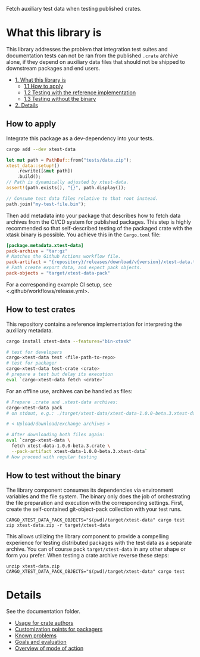 Fetch auxiliary test data when testing published crates.

# What this library is

This library addresses the problem that integration test suites and
documentation tests can not be ran from the published `.crate` archive alone,
if they depend on auxiliary data files that should not be shipped to downstream
packages and end users.

- [1. What this library is](#what-this-library-is)
  - [1.1 How to apply](#how-to-apply)
  - [1.2 Testing with the reference implementation](#how-to-test-crates)
  - [1.3 Testing without the binary](#how-to-test-without-the-binary)
- [2. Details](#details)

## How to apply

Integrate this package as a dev-dependency into your tests.

```bash
cargo add --dev xtest-data
```

```rust
let mut path = PathBuf::from("tests/data.zip");
xtest_data::setup!()
    .rewrite([&mut path])
    .build();
// Path is dynamically adjusted by xtest-data.
assert!(path.exists(), "{}", path.display());

// Consume test data files relative to that root instead.
path.join("my-test-file.bin");
```

Then add metadata into your package that describes how to fetch data archives
from the CI/CD system for published packages. This step is highly recommended
so that self-described testing of the packaged crate with the xtask binary is
possible. You achieve this in the `Cargo.toml` file:

```toml
[package.metadata.xtest-data]
pack-archive = "tar:gz"
# Matches the Github Actions workflow file.
pack-artifact = "{repository}/releases/download/v{version}/xtest-data.tar.gz"
# Path create export data, and expect pack objects.
pack-objects = "target/xtest-data-pack"
```

For a corresponding example CI setup, see <.github/workflows/release.yml>.

## How to test crates

This repository contains a reference implementation for interpreting the
auxiliary metadata.

```bash
cargo install xtest-data --features="bin-xtask"

# test for developers
cargo-xtest-data test <file-path-to-repo>
# test for packager
cargo-xtest-data test-crate <crate>
# prepare a test but delay its execution
eval `cargo-xtest-data fetch <crate>`
```

For an offline use, archives can be handled as files:

```bash
# Prepare .crate and .xtest-data archives:
cargo-xtest-data pack
# on stdout, e.g.: ./target/xtest-data/xtest-data-1.0.0-beta.3.xtest-data

# < Upload/download/exchange archives >

# After downloading both files again:
eval `cargo-xtest-data \
  fetch xtest-data-1.0.0-beta.3.crate \
  --pack-artifact xtest-data-1.0.0-beta.3.xtest-data`
# Now proceed with regular testing
```

## How to test without the binary

The library component consumes its dependencies via environment variables and
the file system. The binary only does the job of orchestrating the file
preparation and execution with the corresponding settings. First, create the
self-contained git-object-pack collection with your test runs.

```
CARGO_XTEST_DATA_PACK_OBJECTS="$(pwd)/target/xtest-data" cargo test
zip xtest-data.zip -r target/xtest-data
```

This allows utilizing the library component to provide a compelling experience
for testing distributed packages with the test data as a separate archive. You
can of course pack `target/xtest-data` in any other shape or form you prefer.
When testing a crate archive reverse these steps:

```
unzip xtest-data.zip
CARGO_XTEST_DATA_PACK_OBJECTS="$(pwd)/target/xtest-data" cargo test
```

# Details

See the documentation folder.

- [Usage for crate authors](./docs/usage-for-repository-authors.md)
- [Customization points for packagers](./docs/customization-points-for-packagers.md)
- [Known problems](./docs/known-problems.md)
- [Goals and evaluation](./docs/goals-and-evaluation.md)
- [Overview of mode of action](./docs/overview-of-mode-of-action.md)

[cargo-xtask]: https://github.com/matklad/cargo-xtask
